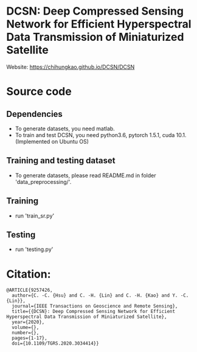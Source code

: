 # DCSN: Deep Compressed Sensing Network for Efficient Hyperspectral Data Transmission of Miniaturized Satellite

Website: https://chihungkao.github.io/DCSN/DCSN

# Source code

## Dependencies
- To generate datasets, you need matlab.
- To train and test DCSN, you need python3.6, pytorch 1.5.1, cuda 10.1. (Implemented on Ubuntu OS)

## Training and testing dataset
- To generate datasets, please read README.md in folder 'data_preprocessing/'.

## Training
- run 'train_sr.py'

## Testing
- run 'testing.py'

# Citation:
```
@ARTICLE{9257426,
  author={C. -C. {Hsu} and C. -H. {Lin} and C. -H. {Kao} and Y. -C. {Lin}},
  journal={IEEE Transactions on Geoscience and Remote Sensing}, 
  title={{DCSN}: Deep Compressed Sensing Network for Efficient Hyperspectral Data Transmission of Miniaturized Satellite}, 
  year={2020},
  volume={},
  number={},
  pages={1-17},
  doi={10.1109/TGRS.2020.3034414}}
